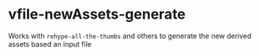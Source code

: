 # vfile-newAssets-generate
Works with `rehype-all-the-thumbs` and others to generate the new derived assets based an input file
